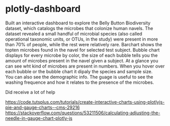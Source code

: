 # plotly-dashboard
Built an interactive dashboard to explore the Belly Button Biodiversity dataset, which catalogs the microbes that colonize human navels.
The dataset revealed a small handful of microbial species (also called operational taxonomic units, or OTUs, in the study) were present in more than 70% of people, while the rest were relatively rare.
Barchart shows the topten microbes found in the navel for selected test subject.
Bubble chart displays for every microbe by color, the size of each bubble tells you the amount of microbes present in the navel given a subject. At a glance you can see wht kind of microbes are present in numbers. When you hover over each bubble or the bubble chart it dipaly the species and sample size.  
You can also see the demographic info.
The guage is useful to see the washing frequence and how it relates to the presence of the microbes.

Did receive a lot of help 

https://code.tutsplus.com/tutorials/create-interactive-charts-using-plotlyjs-pie-and-gauge-charts--cms-29216
https://stackoverflow.com/questions/53211506/calculating-adjusting-the-needle-in-gauge-chart-plotly-js
